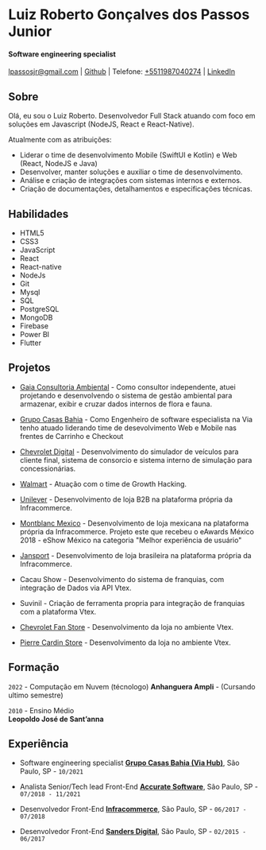 # Luiz Roberto Gonçalves dos Passos Junior

#### Software engineering specialist

[lpassosjr@gmail.com](mailto:lpassosjr@gmail.com) | [Github](http://github.com/lpassosjr) | Telefone: [+5511987040274](tel:+5511987040274) | [LinkedIn](https://www.linkedin.com/in/luizrpassos/)


## Sobre

Olá, eu sou o Luiz Roberto.
Desenvolvedor Full Stack atuando com foco em soluções em Javascript (NodeJS, React e React-Native).

Atualmente com as atribuições:

* Liderar o time de desenvolvimento Mobile (SwiftUI e Kotlin) e Web (React, NodeJS e Java)
* Desenvolver, manter soluções e auxiliar o time de desenvolvimento.
* Análise e criação de integrações com sistemas internos e externos.
* Criação de documentações, detalhamentos e especificações técnicas.

## Habilidades

*   HTML5
*   CSS3
*   JavaScript
*   React
*   React-native
*   NodeJs
*   Git
*   Mysql
*   SQL
*   PostgreSQL
*   MongoDB
*   Firebase
*   Power BI
*   Flutter

## Projetos

* [Gaia Consultoria Ambiental](gaiadatabase.com.br) - Como consultor independente, atuei projetando e desenvolvendo o sistema de gestão ambiental para armazenar, exibir e cruzar dados internos de flora e fauna.

* [Grupo Casas Bahia](https://www.casasbahia.com.br/) - Como Engenheiro de software especialista na Via tenho atuado liderando time de desevolvimento Web e Mobile nas frentes de Carrinho e Checkout 

* [Chevrolet Digital](https://chevroletdigital.com.br/) - Desenvolvimento do simulador de veículos para cliente final, sistema de consorcio e sistema interno de simulação para concessionárias.

* [Walmart](http://www.walmart.com.br/) - Atuação com o time de Growth Hacking.

* [Unilever](http://www.compraunilever.com.br/) - Desenvolvimento de loja B2B na plataforma própria da Infracommerce.

* [Montblanc Mexico](http://www.montblanc.com.mx/) - Desenvolvimento de loja mexicana na plataforma própria da Infracommerce. Projeto este que recebeu o eAwards México 2018 - eShow México na categoria "Melhor experiência de usuário"

* [Jansport](http://www.jansport.com.br/) - Desenvolvimento de loja brasileira na plataforma própria da Infracommerce.

* Cacau Show - Desenvolvimento do sistema de franquias, com integração de Dados via API Vtex.

* Suvinil - Criação de ferramenta propria para integração de franquias com a plataforma Vtex.

* [Chevrolet Fan Store](http://www.chevroletfanstore.com.br/) - Desenvolvimento da loja no ambiente Vtex.

* [Pierre Cardin Store](http://store.pierrecardin.com.br/) - Desenvolvimento da loja no ambiente Vtex.


## Formação
 
`2022` - Computação em Nuvem (técnologo)
 **Anhanguera Ampli** - (Cursando ultimo semestre)

`2010` - Ensino Médio  
 **Leopoldo José de Sant’anna**

## Experiência

*   Software engineering specialist **[Grupo Casas Bahia (Via Hub)](https://www.casasbahia.com.br/)**, São Paulo, SP - `10/2021`

*   Analista Senior/Tech lead Front-End **[Accurate Software](http://www.accurate.com.br)**, São Paulo, SP - `07/2018 - 11/2021`

*   Desenvolvedor Front-End **[Infracommerce](http://www.infracommerce.com.br)**, São Paulo, SP - `06/2017 - 07/2018`

*   Desenvolvedor Front-End **[Sanders Digital](http://www.sandersdigital.com.br)**, São Paulo, SP - `02/2015 - 06/2017`
